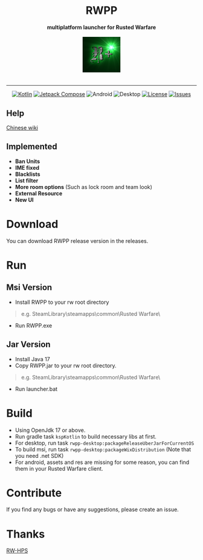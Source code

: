 <div align="center">
<h1> RWPP </h1>
<div align="center">
  <strong>multiplatform launcher for Rusted Warfare</strong>
</div>
<br />
<div align="center">
 <img src = "https://github.com/Minxyzgo/RWPP/blob/main/shared/src/commonMain/composeResources/drawable/logo.png" width = "100px"/>
</div>
<br />

----
[![Kotlin](https://img.shields.io/badge/kotlin-1.9.24-blue.svg?logo=kotlin)](http://kotlinlang.org)
[![Jetpack Compose](https://img.shields.io/badge/Jetpack%20Compose-1.7.0-brightgreen)](https://www.jetbrains.com/lp/compose-multiplatform/)
![Android](https://img.shields.io/badge/Android-green)
![Desktop](https://img.shields.io/badge/Desktop-tomato)
[![License](https://img.shields.io/github/license/Minxyzgo/RWPP)]()
[![Issues](https://img.shields.io/github/issues/Minxyzgo/RWPP)]()
</div>

## Help
[Chinese wiki](https://rwpp.netlify.app/)

## Implemented
 - __Ban Units__
 - __IME fixed__
 - __Blacklists__
 - __List filter__
 - __More room options__ (Such as lock room and team look)
 - __External Resource__
 - __New UI__

# Download
You can download RWPP release version in the releases.

# Run
## Msi Version
- Install RWPP to your rw root directory
> e.g. SteamLibrary\steamapps\common\Rusted Warfare\
- Run RWPP.exe

## Jar Version
- Install Java 17
- Copy RWPP.jar to your rw root directory.
> e.g. SteamLibrary\steamapps\common\Rusted Warfare\
- Run launcher.bat

# Build
- Using OpenJdk 17 or above.
- Run gradle task `kspKotlin` to build necessary libs at first.
- For desktop, run task `rwpp-desktop:packageReleaseUberJarForCurrentOS`
- To build msi, run task `rwpp-desktop:packageWixDistribution` (Note that you need .net SDK)
- For android, assets and res are missing for some reason, you can find them in your Rusted Warfare client.

# Contribute
If you find any bugs or have any suggestions, please create an issue.

# Thanks

[RW-HPS](https://github.com/deng-rui/RW-HPS)
